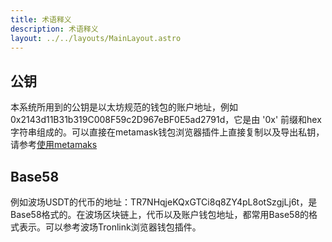 ```yaml
---
title: 术语释义
description: 术语释义
layout: ../../layouts/MainLayout.astro
---
```


## 公钥

本系统所用到的公钥是以太坊规范的钱包的账户地址，例如0x2143d11B31b319C008F59c2D967eBF0E5ad2791d，它是由 '0x' 前缀和hex字符串组成的。可以直接在metamask钱包浏览器插件上直接复制以及导出私钥，请参考[使用metamaks](/zh-CN/useWallet)


## Base58

例如波场USDT的代币的地址：TR7NHqjeKQxGTCi8q8ZY4pL8otSzgjLj6t，是Base58格式的。在波场区块链上，代币以及账户钱包地址，都常用Base58的格式表示。可以参考波场Tronlink浏览器钱包插件。